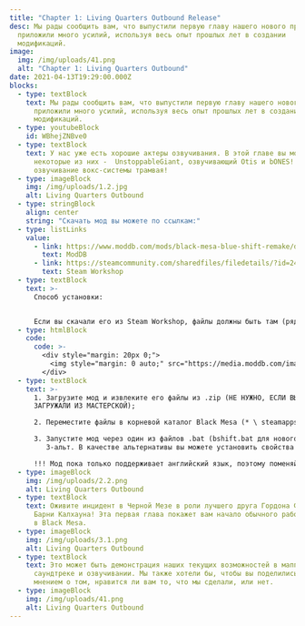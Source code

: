 ```yaml
---
title: "Chapter 1: Living Quarters Outbound Release"
desc: Мы рады сообщить вам, что выпустили первую главу нашего нового проекта! Мы
  приложили много усилий, используя весь опыт прошлых лет в создании
  модификаций.
image:
  img: /img/uploads/41.png
  alt: "Chapter 1: Living Quarters Outbound"
date: 2021-04-13T19:29:00.000Z
blocks:
  - type: textBlock
    text: Мы рады сообщить вам, что выпустили первую главу нашего нового проекта! Мы
      приложили много усилий, используя весь опыт прошлых лет в создании
      модификаций.
  - type: youtubeBlock
    id: WBhejZNBve0
  - type: textBlock
    text: У нас уже есть хорошие актеры озвучивания. В этой главе вы можете услышать
      некоторые из них -  UnstoppableGiant, озвучивающий Otis и bONES!!
      озвучивание вокс-системы трамвая!
  - type: imageBlock
    img: /img/uploads/1.2.jpg
    alt: Living Quarters Outbound
  - type: stringBlock
    align: center
    string: "Скачать мод вы можете по ссылкам:"
  - type: listLinks
    value:
      - link: https://www.moddb.com/mods/black-mesa-blue-shift-remake/downloads/black-mesa-blue-shift-chapter-1-living-quarters-outbound
        text: ModDB
      - link: https://steamcommunity.com/sharedfiles/filedetails/?id=2424633574
        text: Steam Workshop
  - type: textBlock
    text: >-
      Способ установки:


      Если вы скачали его из Steam Workshop, файлы должны быть там (рядом с каталогом, в котором находится игра):
  - type: htmlBlock
    code:
      code: >-
        <div style="margin: 20px 0;">
          <img style="margin: 0 auto;" src="https://media.moddb.com/images/members/5/4214/4213492/profile/Screenshot_2021-03-16_110727.png" alt="Directory of the mod" title="Directory of the mod">
        </div>
  - type: textBlock
    text: >-
      1. Загрузите мод и извлеките его файлы из .zip (НЕ НУЖНО, ЕСЛИ ВЫ
      ЗАГРУЖАЛИ ИЗ МАСТЕРСКОЙ);

      2. Переместите файлы в корневой каталог Black Mesa (* \ steamapps \ common \ Black Mesa), чтобы папка «bshift» могла находиться в том же каталоге, что и папка «bms»;

      3. Запустите мод через один из файлов .bat (bshift.bat для нового пользовательского интерфейса (РЕКОМЕНДУЕТСЯ), bshift_oldUI.bat для старого пользовательского интерфейса (НЕ ГОТОВ)).
         3-альт. В качестве альтернативы вы можете установить свойства запуска Black Mesa в Steam на «-game bshift» и запускать его через ярлык Black Mesa Steam или из самого Steam.

      !!! Мод пока только поддерживает английский язык, поэтому поменяйте язык на английский, чтобы избежать возможных проблем !!!
  - type: imageBlock
    img: /img/uploads/2.2.png
    alt: Living Quarters Outbound
  - type: textBlock
    text: Оживите инцидент в Черной Мезе в роли лучшего друга Гордона Фримена -
      Барни Калхауна! Эта первая глава покажет вам начало обычного рабочего дня
      в Black Mesa.
  - type: imageBlock
    img: /img/uploads/3.1.png
    alt: Living Quarters Outbound
  - type: textBlock
    text: Это может быть демонстрация наших текущих возможностей в маппинге,
      саундтреке и озвучивании. Мы также хотели бы, чтобы вы поделились своим
      мнением о том, нравится ли вам то, что мы сделали, или нет.
  - type: imageBlock
    img: /img/uploads/41.png
    alt: Living Quarters Outbound
---
```

